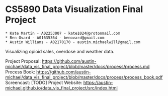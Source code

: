 # CS5890 Data Visualization Final Project
    * Kate Martin - A02253007 - kate1024@protonmail.com
    * Ben Ovard - A01635364 - benovard@gmail.com
    * Austin Williams - A02170170 - austin.michaelwill@gmail.com

Visualizing opioid sales, overdose and weather data.

Project Proposal: https://github.com/austin-michael/data_vis_final_project/blob/master/docs/process/process.md
Process Book: https://github.com/austin-michael/data_vis_final_project/blob/master/docs/process/process_book.pdf
Screencast: [TODO]
Project Website: https://austin-michael.github.io/data_vis_final_project/src/index.html 
